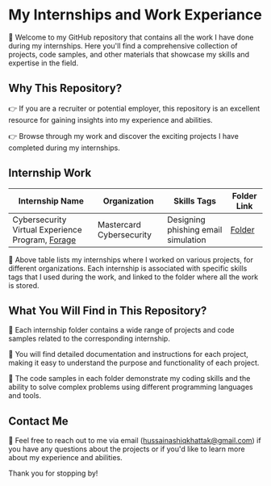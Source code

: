 # My Internships and Work Experiance

👋 Welcome to my GitHub repository that contains all the work I have done during my internships. Here you'll find a comprehensive collection of projects, code samples, and other materials that showcase my skills and expertise in the field.

## Why This Repository?
👉 If you are a recruiter or potential employer, this repository is an excellent resource for gaining insights into my experience and abilities.

👉 Browse through my work and discover the exciting projects I have completed during my internships.

## Internship Work
| Internship Name | Organization | Skills Tags | Folder Link |
| --- | --- | --- | --- |
| Cybersecurity Virtual Experience Program, [Forage](theforage.com) | Mastercard Cybersecurity  | Designing phishing email simulation | [Folder](MasterCard_CyberSecurity_FORAGE) |


📁 Above table lists my internships where I worked on various projects, for different organizations. Each internship is associated with specific skills tags that I used during the work, and linked to the folder where all the work is stored.

## What You Will Find in This Repository?
📁 Each internship folder contains a wide range of projects and code samples related to the corresponding internship.

📁 You will find detailed documentation and instructions for each project, making it easy to understand the purpose and functionality of each project.

📁 The code samples in each folder demonstrate my coding skills and the ability to solve complex problems using different programming languages and tools.

## Contact Me
📧 Feel free to reach out to me via email (hussainashiqkhattak@gmail.com) if you have any questions about the projects or if you'd like to learn more about my experience and abilities.

Thank you for stopping by!
